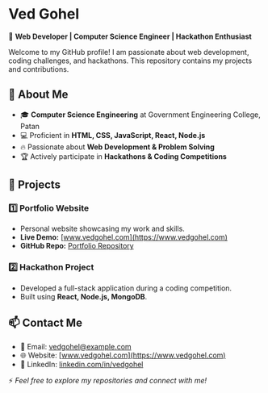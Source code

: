 # Ved Gohel

🚀 **Web Developer | Computer Science Engineer | Hackathon Enthusiast**

Welcome to my GitHub profile! I am passionate about web development, coding challenges, and hackathons. This repository contains my projects and contributions.

## 🌟 About Me
- 🎓 **Computer Science Engineering** at Government Engineering College, Patan
- 💻 Proficient in **HTML, CSS, JavaScript, React, Node.js**
- 🔥 Passionate about **Web Development & Problem Solving**
- 🏆 Actively participate in **Hackathons & Coding Competitions**

## 🚀 Projects
### 1️⃣ **Portfolio Website**
- Personal website showcasing my work and skills.
- **Live Demo:** [www.vedgohel.com](https://www.vedgohel.com)
- **GitHub Repo:** [Portfolio Repository](https://github.com/VedGohel/portfolio)

### 2️⃣ **Hackathon Project**
- Developed a full-stack application during a coding competition.
- Built using **React, Node.js, MongoDB**.

## 📫 Contact Me
- 📧 Email: vedgohel@example.com
- 🌐 Website: [www.vedgohel.com](https://www.vedgohel.com)
- 🔗 LinkedIn: [linkedin.com/in/vedgohel](https://linkedin.com/in/vedgohel)

⚡ *Feel free to explore my repositories and connect with me!*
